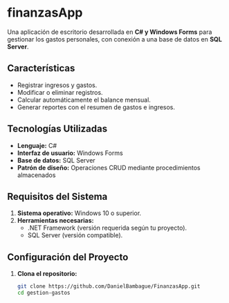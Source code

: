 # finanzasApp
Una aplicación de escritorio desarrollada en **C# y Windows Forms** para gestionar los gastos personales, con conexión a una base de datos en **SQL Server**.

## **Características**
- Registrar ingresos y gastos.
- Modificar o eliminar registros.
- Calcular automáticamente el balance mensual.
- Generar reportes con el resumen de gastos e ingresos.

## **Tecnologías Utilizadas**
- **Lenguaje:** C#
- **Interfaz de usuario:** Windows Forms
- **Base de datos:** SQL Server
- **Patrón de diseño:** Operaciones CRUD mediante procedimientos almacenados

## **Requisitos del Sistema**
1. **Sistema operativo:** Windows 10 o superior.
2. **Herramientas necesarias:**
   - .NET Framework (versión requerida según tu proyecto).
   - SQL Server (versión compatible).

## **Configuración del Proyecto**
1. **Clona el repositorio:**
   ```bash
   git clone https://github.com/DanielBambague/FinanzasApp.git
   cd gestion-gastos
